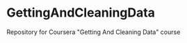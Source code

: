 GettingAndCleaningData
======================

Repository for Coursera "Getting And Cleaning Data" course
